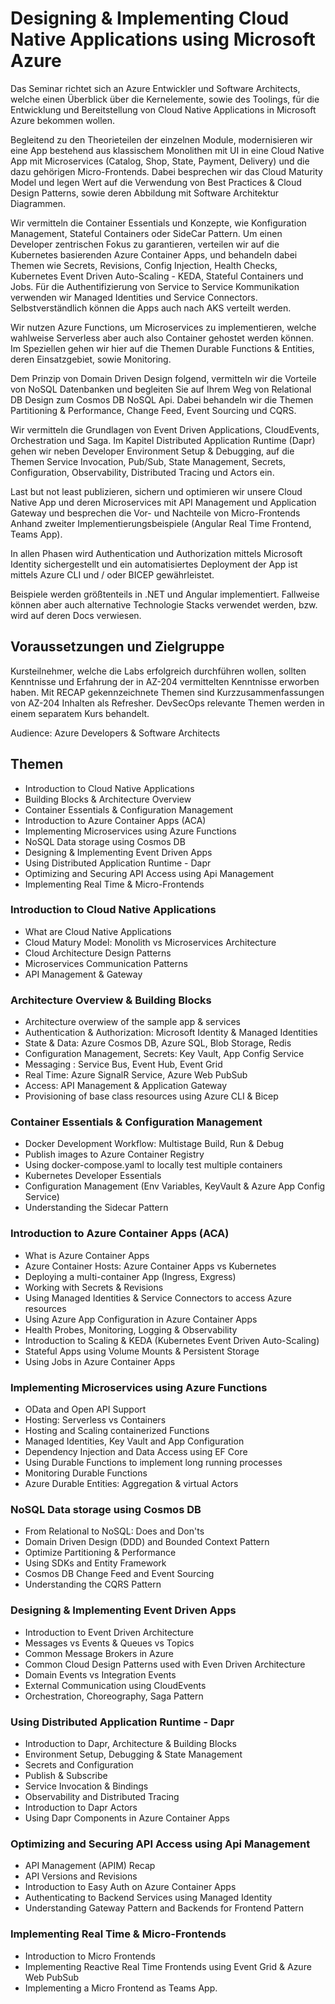# Designing & Implementing Cloud Native Applications using Microsoft Azure

Das Seminar richtet sich an Azure Entwickler und Software Architects, welche einen Überblick über die Kernelemente, sowie des Toolings, für die Entwicklung und Bereitstellung von Cloud Native Applications in Microsoft Azure bekommen wollen. 

Begleitend zu den Theorieteilen der einzelnen Module, modernisieren wir eine App bestehend aus klassischem Monolithen mit UI in eine Cloud Native App mit Microservices (Catalog, Shop, State, Payment, Delivery) und die dazu gehörigen Micro-Frontends. Dabei besprechen wir das Cloud Maturity Model und legen Wert auf die Verwendung von Best Practices & Cloud Design Patterns, sowie deren Abbildung mit Software Architektur Diagrammen.

Wir vermitteln die Container Essentials und Konzepte, wie Konfiguration Management, Stateful Containers oder SideCar Pattern. Um einen Developer zentrischen Fokus zu garantieren, verteilen wir auf die Kubernetes basierenden Azure Container Apps, und behandeln dabei Themen wie Secrets, Revisions, Config Injection, Health Checks, Kubernetes Event Driven Auto-Scaling - KEDA, Stateful Containers und Jobs. Für die Authentifizierung von Service to Service Kommunikation verwenden wir Managed Identities und Service Connectors. Selbstverständlich können die Apps auch nach AKS verteilt werden.

Wir nutzen Azure Functions, um Microservices zu implementieren, welche wahlweise Serverless aber auch also Container gehostet werden können. Im Speziellen gehen wir hier auf die Themen Durable Functions & Entities, deren Einsatzgebiet, sowie Monitoring.

Dem Prinzip von Domain Driven Design folgend, vermitteln wir die Vorteile von NoSQL Datenbanken und begleiten Sie auf Ihrem Weg von Relational DB Design zum Cosmos DB NoSQL Api. Dabei behandeln wir die Themen Partitioning & Performance, Change Feed, Event Sourcing und CQRS.

Wir vermitteln die Grundlagen von Event Driven Applications, CloudEvents, Orchestration und Saga. Im Kapitel Distributed Application Runtime (Dapr) gehen wir neben Developer Environment Setup & Debugging, auf die Themen  Service Invocation, Pub/Sub, State Management, Secrets, Configuration, Observability, Distributed Tracing und Actors ein.

Last but not least publizieren, sichern und optimieren wir unsere Cloud Native App und deren Microservices mit API Management und Application Gateway und besprechen die Vor- und Nachteile von Micro-Frontends Anhand zweiter Implementierungsbeispiele (Angular Real Time Frontend, Teams App).

In allen Phasen wird Authentication und Authorization mittels Microsoft Identity sichergestellt und ein automatisiertes Deployment der App ist mittels Azure CLI und / oder BICEP gewährleistet.

Beispiele werden größtenteils in .NET und Angular implementiert. Fallweise können aber auch alternative Technologie Stacks verwendet werden, bzw. wird auf deren Docs verwiesen.

## Voraussetzungen und Zielgruppe

Kursteilnehmer, welche die Labs erfolgreich durchführen wollen, sollten Kenntnisse und Erfahrung der in AZ-204 vermittelten Kenntnisse erworben haben. Mit RECAP gekennzeichnete Themen sind Kurzzusammenfassungen von AZ-204 Inhalten als Refresher. DevSecOps relevante Themen werden in einem separatem Kurs behandelt.

Audience: Azure Developers & Software Architects

## Themen

- Introduction to Cloud Native Applications
- Building Blocks & Architecture Overview
- Container Essentials & Configuration Management
- Introduction to Azure Container Apps (ACA)
- Implementing Microservices using Azure Functions
- NoSQL Data storage using Cosmos DB
- Designing & Implementing Event Driven Apps
- Using Distributed Application Runtime - Dapr
- Optimizing and Securing API Access using Api Management
- Implementing Real Time & Micro-Frontends 

### Introduction to Cloud Native Applications

- What are Cloud Native Applications
- Cloud Matury Model: Monolith vs Microservices Architecture
- Cloud Architecture Design Patterns
- Microservices Communication Patterns
- API Management & Gateway 

### Architecture Overview & Building Blocks

- Architecture overwiew of the sample app & services
- Authentication & Authorization: Microsoft Identity & Managed Identities
- State & Data: Azure Cosmos DB, Azure SQL, Blob Storage, Redis
- Configuration Management, Secrets: Key Vault, App Config Service
- Messaging : Service Bus, Event Hub, Event Grid
- Real Time: Azure SignalR Service, Azure Web PubSub
- Access: API Management & Application Gateway
- Provisioning of base class resources using Azure CLI & Bicep

### Container Essentials & Configuration Management

- Docker Development Workflow: Multistage Build, Run & Debug
- Publish images to Azure Container Registry
- Using docker-compose.yaml to locally test multiple containers
- Kubernetes Developer Essentials
- Configuration Management (Env Variables, KeyVault & Azure App Config Service)
- Understanding the Sidecar Pattern

### Introduction to Azure Container Apps (ACA)

- What is Azure Container Apps
- Azure Container Hosts: Azure Container Apps vs Kubernetes
- Deploying a multi-container App (Ingress, Exgress)
- Working with Secrets & Revisions
- Using Managed Identities & Service Connectors to access Azure resources
- Using Azure App Configuration in Azure Container Apps
- Health Probes, Monitoring, Logging & Observability
- Introduction to Scaling & KEDA (Kubernetes Event Driven Auto-Scaling) 
- Stateful Apps using Volume Mounts & Persistent Storage
- Using Jobs in Azure Container Apps

### Implementing Microservices using Azure Functions

- OData and Open API Support
- Hosting: Serverless vs Containers
- Hosting and Scaling containerized Functions
- Managed Identities, Key Vault and App Configuration
- Dependency Injection and Data Access using EF Core
- Using Durable Functions to implement long running processes
- Monitoring Durable Functions
- Azure Durable Entities: Aggregation & virtual Actors

### NoSQL Data storage using Cosmos DB

- From Relational to NoSQL: Does and Don'ts
- Domain Driven Design (DDD) and Bounded Context Pattern
- Optimize Partitioning & Performance 
- Using SDKs and Entity Framework
- Cosmos DB Change Feed and Event Sourcing
- Understanding the CQRS Pattern

### Designing & Implementing Event Driven Apps

- Introduction to Event Driven Architecture
- Messages vs Events & Queues vs Topics
- Common Message Brokers in Azure
- Common Cloud Design Patterns used with Even Driven Architecture
- Domain Events vs Integration Events
- External Communication using CloudEvents
- Orchestration, Choreography, Saga Pattern

### Using Distributed Application Runtime - Dapr

- Introduction to Dapr, Architecture & Building Blocks 
- Environment Setup, Debugging & State Management
- Secrets and Configuration
- Publish & Subscribe
- Service Invocation & Bindings
- Observability and Distributed Tracing
- Introduction to Dapr Actors
- Using Dapr Components in Azure Container Apps

### Optimizing and Securing API Access using Api Management

- API Management (APIM) Recap
- API Versions and Revisions
- Introduction to Easy Auth on Azure Container Apps
- Authenticating to Backend Services using Managed Identity
- Understanding Gateway Pattern and Backends for Frontend Pattern

### Implementing Real Time & Micro-Frontends 

- Introduction to Micro Frontends
- Implementing Reactive Real Time Frontends using Event Grid & Azure Web PubSub
- Implementing a Micro Frontend as Teams App.
